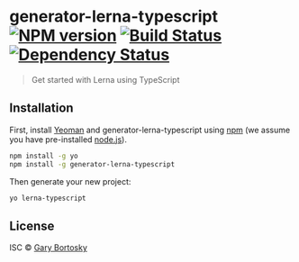 # generator-lerna-typescript [![NPM version][npm-image]][npm-url] [![Build Status][travis-image]][travis-url] [![Dependency Status][daviddm-image]][daviddm-url]
> Get started with Lerna using TypeScript

## Installation

First, install [Yeoman](http://yeoman.io) and generator-lerna-typescript using [npm](https://www.npmjs.com/) (we assume you have pre-installed [node.js](https://nodejs.org/)).

```bash
npm install -g yo
npm install -g generator-lerna-typescript
```

Then generate your new project:

```bash
yo lerna-typescript
```

## License

ISC © [Gary Bortosky]()


[npm-image]: https://badge.fury.io/js/generator-lerna-typescript.svg
[npm-url]: https://npmjs.org/package/generator-lerna-typescript
[travis-image]: https://travis-ci.com/GaryB432/generator-lerna-typescript.svg?branch=master
[travis-url]: https://travis-ci.com/GaryB432/generator-lerna-typescript
[daviddm-image]: https://david-dm.org/GaryB432/generator-lerna-typescript.svg?theme=shields.io
[daviddm-url]: https://david-dm.org/GaryB432/generator-lerna-typescript
